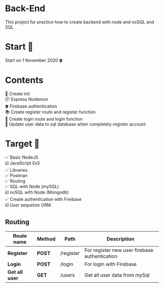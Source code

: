 # Back-End

This project for practice how to create backend with node and noSQL and SQL

# Start 🚀

Start on 1 November 2020 🍀

# Contents

🚀 Create init<br/>
📦 Express Nodemon<br/>
🍀 Firebase authentication<br/>
📚 Create register route and register function<br/>
🔐 Create login route and login function<br/>
🔐 Update user data to sql database when completely register account<br/>

# Target 🎯

✅ Basic NodeJS<br/>
☑️ JavaScript Es5<br/>
✅ Libraries<br/>
✅ Postman<br/>
✅ Routing<br/>
✅ SQL with Node (mySQL)<br/>
☑️ noSQL with Node (Mongodb)<br/>
✅ Create authentication with Firebase<br/>
☑️ User sequelize ORM

## Routing

| Route name       | Method   | Path      | Description                                   |
| ---------------- | -------- | --------- | --------------------------------------------- |
| **Register**     | **POST** | /register | For register new user firebase authentication |
| **Login**        | **POST** | /login    | For login with Firebase                       |
| **Get all user** | **GET**  | /users    | Get all user data from mySql                  |
